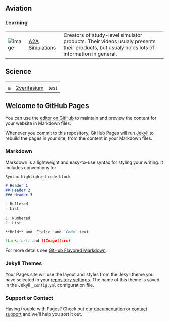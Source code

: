 ## Aviation

### Learning

||||
|---|---|---|
| ![image](http://example.com/UCnK85B5INN2pRnAbdZ4tYaQ) | [A2A Simulations](https://www.youtube.com/user/ShockwaveProd/videos) | Creators of study-level simulator products. Their videos usualy presents their products, but usualy holds lots of information in general. |

## Science

[]()|[]()|[]()
---|---|---
a|[2veritasium](https://www.youtube.com/channel/UC2LZO6swZ9SLUEOks3WnsfA)|test

## Welcome to GitHub Pages

You can use the [editor on GitHub](https://github.com/jakub-klapka/curated-list-of-youtube-authors/edit/master/index.md) to maintain and preview the content for your website in Markdown files.

Whenever you commit to this repository, GitHub Pages will run [Jekyll](https://jekyllrb.com/) to rebuild the pages in your site, from the content in your Markdown files.

### Markdown

Markdown is a lightweight and easy-to-use syntax for styling your writing. It includes conventions for

```markdown
Syntax highlighted code block

# Header 1
## Header 2
### Header 3

- Bulleted
- List

1. Numbered
2. List

**Bold** and _Italic_ and `Code` text

[Link](url) and ![Image](src)
```

For more details see [GitHub Flavored Markdown](https://guides.github.com/features/mastering-markdown/).

### Jekyll Themes

Your Pages site will use the layout and styles from the Jekyll theme you have selected in your [repository settings](https://github.com/jakub-klapka/curated-list-of-youtube-authors/settings). The name of this theme is saved in the Jekyll `_config.yml` configuration file.

### Support or Contact

Having trouble with Pages? Check out our [documentation](https://help.github.com/categories/github-pages-basics/) or [contact support](https://github.com/contact) and we’ll help you sort it out.
